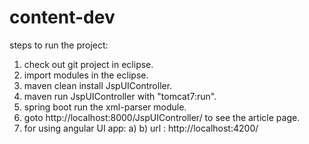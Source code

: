 # content-dev
steps to run the project:

1. check out git project in eclipse.
2. import modules in the eclipse.
3. maven clean install JspUIController.
4. maven run JspUIController with "tomcat7:run".
5. spring boot run the xml-parser module.
6. goto http://localhost:8000/JspUIController/ to see the article page.
7. for using angular UI app:
	a)
	b) url : http://localhost:4200/
